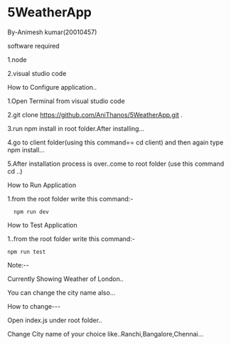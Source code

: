# 5WeatherApp
By-Animesh kumar(20010457)


software required

1.node

2.visual studio code

How to Configure application..

1.Open Terminal from visual studio code

2.git clone https://github.com/AniThanos/5WeatherApp.git .

3.run npm install in root folder.After installing...

4.go to client folder(using this command== cd client) and then again type npm install...

5.After installation process is over..come to root folder (use this command cd ..)
  
How to Run Application

1.from the root folder write this command:-

      npm run dev

      
How to Test Application

1..from the root folder write this command:-

    npm run test



Note:--

Currently Showing Weather of London..

You can change the city name also...

How to change---


Open index.js under root folder..

Change City name of your choice like..Ranchi,Bangalore,Chennai...

